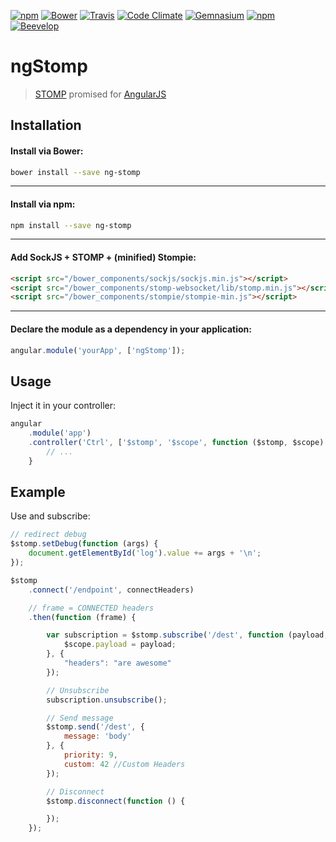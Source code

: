 [![npm](https://img.shields.io/npm/v/ng-stomp.svg?style=flat-square)](https://www.npmjs.com/package/ng-stomp)
[![Bower](https://img.shields.io/bower/v/ng-stomp.svg?style=flat-square)](#bower)
[![Travis](https://img.shields.io/travis/beevelop/ng-stomp.svg?style=flat-square)](https://travis-ci.org/beevelop/ng-stomp)
[![Code Climate](https://img.shields.io/codeclimate/github/beevelop/ng-stomp.svg?style=flat-square)](https://codeclimate.com/github/beevelop/ng-stomp)
[![Gemnasium](https://img.shields.io/gemnasium/beevelop/ng-stomp.svg?style=flat-square)](https://gemnasium.com/beevelop/ng-stomp)
[![npm](https://img.shields.io/npm/l/ng-stomp.svg?style=flat-square)](http://www.wtfpl.net/txt/copying/)
[![Beevelop](https://links.beevelop.com/honey-badge)](https://beevelop.com)

# ngStomp

> [STOMP](http://jmesnil.net/stomp-websocket/doc/) promised for [AngularJS](https://angularjs.org)

## Installation

#### Install via Bower:
```bash
bower install --save ng-stomp
```
----
#### Install via npm:
```bash
npm install --save ng-stomp
```
----
#### Add SockJS + STOMP + (minified) Stompie:
```html
<script src="/bower_components/sockjs/sockjs.min.js"></script>
<script src="/bower_components/stomp-websocket/lib/stomp.min.js"></script>
<script src="/bower_components/stompie/stompie-min.js"></script>
```
----
#### Declare the module as a dependency in your application:
```js
angular.module('yourApp', ['ngStomp']);
```

## Usage

Inject it in your controller:
```js
angular
    .module('app')
    .controller('Ctrl', ['$stomp', '$scope', function ($stomp, $scope) {
        // ...
    }
```

## Example
Use and subscribe:
```js
// redirect debug
$stomp.setDebug(function (args) {
    document.getElementById('log').value += args + '\n';
});

$stomp
    .connect('/endpoint', connectHeaders)

    // frame = CONNECTED headers
    .then(function (frame) {

        var subscription = $stomp.subscribe('/dest', function (payload, headers, res) {
            $scope.payload = payload;
        }, {
            "headers": "are awesome"
        });

        // Unsubscribe
        subscription.unsubscribe();

        // Send message
        $stomp.send('/dest', {
            message: 'body'
        }, {
            priority: 9,
            custom: 42 //Custom Headers
        });

        // Disconnect
        $stomp.disconnect(function () {

        });
    });
```